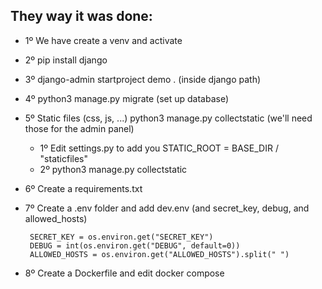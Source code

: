 ## They way it was done:

 - 1º We have create a venv and activate
 - 2º pip install django
 - 3º django-admin startproject demo . (inside django path)
 - 4º python3 manage.py migrate (set up database)
 - 5º Static files (css, js, ...) python3 manage.py collectstatic (we'll need those for the admin panel)
    - 1º Edit settings.py to add you STATIC_ROOT = BASE_DIR /  "staticfiles" 
    - 2º python3 manage.py collectstatic
 - 6º Create a requirements.txt
 - 7º Create a .env folder and add dev.env (and secret_key, debug, and allowed_hosts)

        SECRET_KEY = os.environ.get("SECRET_KEY")
        DEBUG = int(os.environ.get("DEBUG", default=0))
        ALLOWED_HOSTS = os.environ.get("ALLOWED_HOSTS").split(" ")
 - 8º Create a Dockerfile and edit docker compose